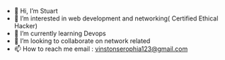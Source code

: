 - 👋 Hi, I’m Stuart
- 👀 I’m interested in web development and networking( Certified Ethical Hacker)
- 🌱 I’m currently learning Devops
- 💞️ I’m looking to collaborate on network related 
- 📫 How to reach me email : vinstonserophia123@gmail.com

<!---
Stuart2309/Stuart2309 is a ✨ special ✨ repository because its `README.md` (this file) appears on your GitHub profile.
You can click the Preview link to take a look at your changes.
--->
